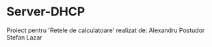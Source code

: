 # Server-DHCP

Proiect pentru 'Retele de calculatoare' realizat de:
        Alexandru Postudor
        Stefan Lazar
